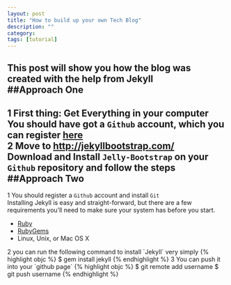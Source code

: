 ```yaml
---
layout: post
title: "How to build up your own Tech Blog"
description: ""
category: 
tags: [tutorial]
---
```


This post will show you how the blog was created with the help from Jekyll   
##Approach One 
----   
  
1 First thing: Get Everything in your computer   
You should have got a `Github` account, which you can register [here](https://github.com/)   
2 Move to <http://jekyllbootstrap.com/>   
Download and Install `Jelly-Bootstrap` on your `Github` repository and follow the steps   
##Approach Two   
----   

1 You should register a `Github` account and install `Git`   
Installing Jekyll is easy and straight-forward, but there are a few requirements you’ll need to make sure your system has before you start.
<ul>
<li><a href='http://www.ruby-lang.org/en/downloads/'>Ruby</a></li>
<li><a href='http://rubygems.org/pages/download'>RubyGems</a></li>
<li>Linux, Unix, or Mac OS X</li>
</ul>
2 you can run the following command to install `Jekyll` very simply
{% highlight objc %}
$ gem install jekyll
{% endhighlight %}
3 You can push it into your `github page`
{% highlight objc %}
$ git remote add username
$ git push username
{% endhighlight %}







